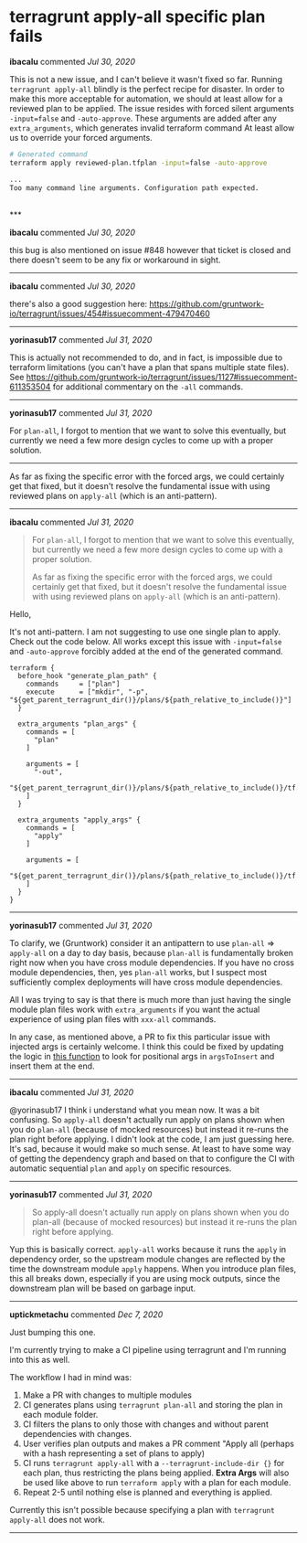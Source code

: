 # terragrunt apply-all specific plan fails

**ibacalu** commented *Jul 30, 2020*

This is not a new issue, and I can't believe it wasn't fixed so far.
Running `terragrunt apply-all` blindly is the perfect recipe for disaster.
In order to make this more acceptable for automation, we should at least allow for a reviewed plan to be applied.
The issue resides with  forced silent arguments `-input=false` and `-auto-approve`.
These arguments are added after any `extra_arguments`, which generates invalid terraform command
At least allow us to override your forced arguments.

```sh
# Generated command
terraform apply reviewed-plan.tfplan -input=false -auto-approve

...
Too many command line arguments. Configuration path expected.
``` 
<br />
***


**ibacalu** commented *Jul 30, 2020*

this bug is also mentioned on issue #848 however that ticket is closed and there doesn't seem to be any fix or workaround in sight.
***

**ibacalu** commented *Jul 30, 2020*

there's also a good suggestion here: https://github.com/gruntwork-io/terragrunt/issues/454#issuecomment-479470460
***

**yorinasub17** commented *Jul 31, 2020*

This is actually not recommended to do, and in fact, is impossible due to terraform limitations (you can't have a plan that spans multiple state files). See https://github.com/gruntwork-io/terragrunt/issues/1127#issuecomment-611353504 for additional commentary on the `-all` commands.
***

**yorinasub17** commented *Jul 31, 2020*

For `plan-all`, I forgot to mention that we want to solve this eventually, but currently we need a few more design cycles to come up with a proper solution.

---

As far as fixing the specific error with the forced args, we could certainly get that fixed, but it doesn't resolve the fundamental issue with using reviewed plans on `apply-all` (which is an anti-pattern).
***

**ibacalu** commented *Jul 31, 2020*

> For `plan-all`, I forgot to mention that we want to solve this eventually, but currently we need a few more design cycles to come up with a proper solution.
> 
> As far as fixing the specific error with the forced args, we could certainly get that fixed, but it doesn't resolve the fundamental issue with using reviewed plans on `apply-all` (which is an anti-pattern).

Hello,

It's not anti-pattern. I am not suggesting to use one single plan to apply.
Check out the code below. All works except this issue with `-input=false` and `-auto-approve` forcibly added at the end of the generated command.

```hcl
terraform {
  before_hook "generate_plan_path" {
    commands     = ["plan"]
    execute      = ["mkdir", "-p", "${get_parent_terragrunt_dir()}/plans/${path_relative_to_include()}"]
  }

  extra_arguments "plan_args" {
    commands = [
      "plan"
    ]

    arguments = [
      "-out", 
      "${get_parent_terragrunt_dir()}/plans/${path_relative_to_include()}/tf.p"
    ]
  }
  
  extra_arguments "apply_args" {
    commands = [
      "apply"
    ]

    arguments = [
      "${get_parent_terragrunt_dir()}/plans/${path_relative_to_include()}/tf.p",
    ]
  }
}
```
***

**yorinasub17** commented *Jul 31, 2020*

To clarify, we (Gruntwork) consider it an antipattern to use `plan-all` => `apply-all` on a day to day basis, because `plan-all` is fundamentally broken right now when you have cross module dependencies. If you have no cross module dependencies, then, yes `plan-all` works, but I suspect most sufficiently complex deployments will have cross module dependencies.

All I was trying to say is that there is much more than just having the single module plan files work with `extra_arguments` if you want the actual experience of using plan files with `xxx-all` commands.

In any case, as mentioned above, a PR to fix this particular issue with injected args is certainly welcome. I think this could be fixed by updating the logic in [this function](https://github.com/gruntwork-io/terragrunt/blob/master/options/options.go#L257) to look for positional args in `argsToInsert` and insert them at the end.
***

**ibacalu** commented *Jul 31, 2020*

@yorinasub17 I think i understand what you mean now. It was a bit confusing. So `apply-all` doesn't actually run apply on plans shown when you do `plan-all` (because of mocked resources) but instead it re-runs the plan right before applying. 
I didn't look at the code, I am just guessing here.
It's sad, because it would make so much sense. At least to have some way of getting the dependency graph and based on that to configure the CI with automatic sequential `plan` and `apply` on specific resources.


***

**yorinasub17** commented *Jul 31, 2020*

> So apply-all doesn't actually run apply on plans shown when you do plan-all (because of mocked resources) but instead it re-runs the plan right before applying.

Yup this is basically correct. `apply-all` works because it runs the `apply` in dependency order, so the upstream module changes are reflected by the time the downstream module `apply` happens. When you introduce plan files, this all breaks down, especially if you are using mock outputs, since the downstream plan will be based on garbage input.
***

**uptickmetachu** commented *Dec 7, 2020*

Just bumping this one.

I'm currently trying to make a CI pipeline using terragrunt and I'm running into this as well.

The workflow I had in mind was:
1. Make a PR with changes to multiple modules
2. CI generates plans using `terragrunt plan-all` and storing the plan in each module folder.
3. CI filters the plans to only those with changes and without parent dependencies with changes. 
4. User verifies plan outputs and makes a PR comment "Apply all (perhaps with a hash representing a set of plans to apply)
5. CI runs `terragrunt apply-all` with a  `--terragrunt-include-dir {}` for each plan, thus restricting the plans being applied. **Extra Args** will also be used like above to run `terraform apply` with a plan for each module.
6. Repeat 2-5 until nothing else is planned and everything is applied.

Currently this isn't possible because specifying a plan with `terragrunt apply-all` does not work. 
***

